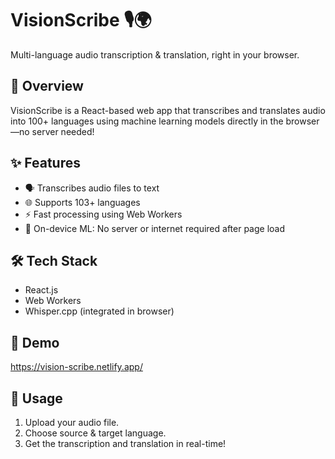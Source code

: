 # VisionScribe 🎙️🌍
Multi-language audio transcription & translation, right in your browser.

## 🌟 Overview
VisionScribe is a React-based web app that transcribes and translates audio into 100+ languages using machine learning models directly in the browser—no server needed!

## ✨ Features
- 🗣️ Transcribes audio files to text
- 🌐 Supports 103+ languages
- ⚡ Fast processing using Web Workers
- 🧠 On-device ML: No server or internet required after page load

## 🛠️ Tech Stack
- React.js
- Web Workers
- Whisper.cpp (integrated in browser)

## 📸 Demo
https://vision-scribe.netlify.app/

## 📂 Usage
1. Upload your audio file.
2. Choose source & target language.
3. Get the transcription and translation in real-time!
